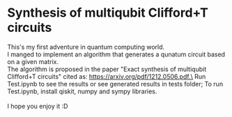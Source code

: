 # Synthesis of multiqubit Clifford+T circuits

This's my first adventure in quantum computing world.\
I manged to implement an algorithm that generates a qunatum circuit based on a given matrix.\
The algorithm is proposed in the paper "Exact synthesis of multiqubit Clifford+T circuits" cited as: https://arxiv.org/pdf/1212.0506.pdf.\
Run Test.ipynb to see the results or see generated results in tests folder;
To run Test.ipynb, install qiskit, numpy and sympy libraries.\
\
I hope you enjoy it :D
